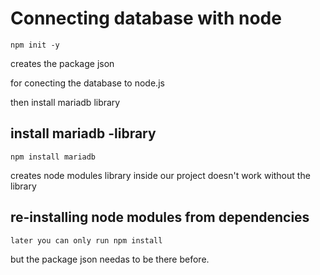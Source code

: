 # Connecting database with node

```shell
npm init -y
```

creates the package json

for conecting the database to node.js

then install mariadb library

## install mariadb -library

```shell
npm install mariadb
```

creates node modules library inside our project
doesn't work without the library

## re-installing node modules from dependencies

```shell
later you can only run npm install
```

but the package json needas to be there before.
